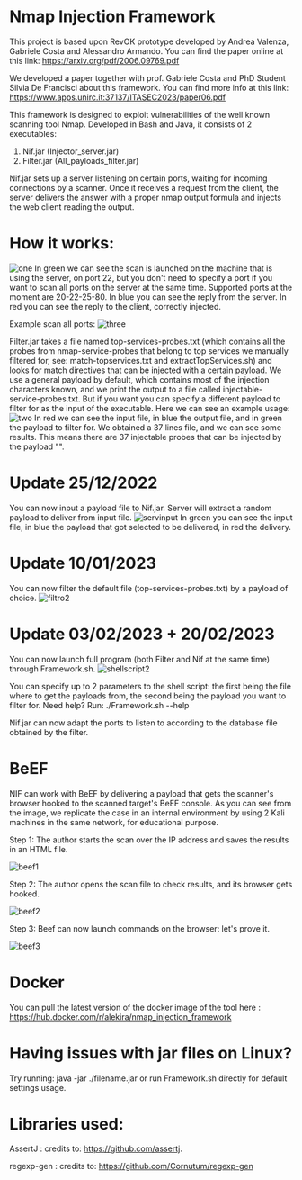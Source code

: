 # Nmap Injection Framework
This project is based upon RevOK prototype developed by Andrea Valenza, Gabriele Costa and Alessandro Armando. You can find the paper online at this link: https://arxiv.org/pdf/2006.09769.pdf

We developed a paper together with prof. Gabriele Costa and PhD Student Silvia De Francisci about this framework. You can find more info at this link: https://www.apps.unirc.it:37137/ITASEC2023/paper06.pdf

This framework is designed to exploit vulnerabilities of the well known scanning tool Nmap.
Developed in Bash and Java, it consists of 2 executables:
1. Nif.jar (Injector_server.jar)
2. Filter.jar (All_payloads_filter.jar)

Nif.jar sets up a server listening on certain ports, waiting for incoming connections by a scanner.
Once it receives a request from the client, the server delivers the answer with a proper nmap output formula and injects the web client reading the output.

# How it works:
![one](https://user-images.githubusercontent.com/89973113/208695942-f899937f-13a0-4695-87f6-5fad4b411e25.png)
In green we can see the scan is launched on the machine that is using the server, on port 22, but you don't need to specify a port 
if you want to scan all ports on the server at the same time. 
Supported ports at the moment are 20-22-25-80.
In blue you can see the reply from the server.
In red you can see the reply to the client, correctly injected.

Example scan all ports:
![three](https://user-images.githubusercontent.com/89973113/208711680-3f6bad71-f797-4352-912e-727196377a97.png)

Filter.jar takes a file named top-services-probes.txt (which contains all the probes from nmap-service-probes that belong to top services we manually filtered for, see: match-topservices.txt and extractTopServices.sh) and looks for match directives that can be injected with a certain payload. 
We use a general payload by default, which contains most of the injection characters known, and we print the output to a file called injectable-service-probes.txt. 
But if you want you can specify a different payload to filter for as the input of the executable.
Here we can see an example usage: 
![two](https://user-images.githubusercontent.com/89973113/208699089-ebb2e6c7-7661-41af-b4c3-919e434188e2.png)
In red we can see the input file, in blue the output file, and in green the payload to filter for.
We obtained a 37 lines file, and we can see some results. This means there are 37 injectable probes that can be injected by the payload "<script>alert(1)</script>".

# Update 25/12/2022

You can now input a payload file to Nif.jar. Server will extract a random payload to deliver from input file.
![servinput](https://user-images.githubusercontent.com/89973113/212331965-290f684c-fa8d-41b8-81c1-b267af5f5a8f.png)
In green you can see the input file, in blue the payload that got selected to be delivered, in red the delivery.

# Update 10/01/2023

You can now filter the default file (top-services-probes.txt) by a payload of choice.
![filtro2](https://user-images.githubusercontent.com/89973113/225991196-5a390267-a7a8-4862-82b7-42c687d81626.png)

# Update 03/02/2023 + 20/02/2023

You can now launch full program (both Filter and Nif at the same time) through Framework.sh.
![shellscript2](https://user-images.githubusercontent.com/89973113/225991324-bad50d57-2176-4671-930a-b98ab4c4feb4.png)

You can specify up to 2 parameters to the shell script: the first being the file where to get the payloads from, the second being the payload you want to filter for.
Need help? Run: ./Framework.sh --help

Nif.jar can now adapt the ports to listen to according to the database file obtained by the filter. 

# BeEF

NIF can work with BeEF by delivering a payload that gets the scanner's browser hooked to the scanned target's BeEF console. As you can see from the image, we replicate the case in an internal environment by using 2 Kali machines in the same network, for educational purpose.

Step 1: The author starts the scan over the IP address and saves the results in an HTML file.

![beef1](https://user-images.githubusercontent.com/89973113/215110126-183451d5-3877-4540-83bc-9b9ece576b5e.png)

Step 2: The author opens the scan file to check results, and its browser gets hooked.

![beef2](https://user-images.githubusercontent.com/89973113/215110165-bba9b7b4-452d-45b9-8535-d18914d50100.png)

Step 3: Beef can now launch commands on the browser: let's prove it.

![beef3](https://user-images.githubusercontent.com/89973113/215110192-9c417778-73c0-4b46-9779-3b16f02ddbfa.png)

# Docker

You can pull the latest version of the docker image of the tool here : https://hub.docker.com/r/alekira/nmap_injection_framework

# Having issues with jar files on Linux? 

Try running: java -jar ./filename.jar or run Framework.sh directly for default settings usage.

# Libraries used: 

AssertJ : credits to: https://github.com/assertj.

regexp-gen : credits to: https://github.com/Cornutum/regexp-gen

